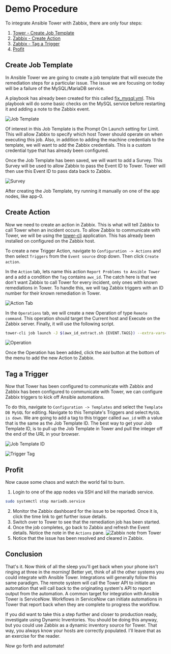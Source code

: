 # Demo Procedure

To integrate Ansible Tower with Zabbix, there are only four steps:

1. [Tower - Create Job Template](#create-job-template)
2. [Zabbix - Create Action](#create-action)
3. [Zabbix - Tag a Trigger](#tag-a-trigger)
4. [Profit](#profit)

## Create Job Template

In Ansible Tower we are going to create a job template that will execute the remediation steps for a particular issue. The issue we are focusing on today will be a failure of the MySQL/MariaDB service.

A playbook has already been created for this called [fix_mysql.yml](../app/roles/tower-init/files/fix_mysql.yml). This playbook will do some basic checks on the MySQL service before restarting it and adding a note to the Zabbix event.

![Job Template](job_template.png)

Of interest in this Job Template is the Prompt On Launch setting for Limit. This will allow Zabbix to specify which host Tower should operate on when executing this job. Also, in addition to adding the machine credentials to the template, we will want to add the Zabbix credentials. This is a custom credential type that has already been configured.

Once the Job Template has been saved, we will want to add a Survey. This Survey will be used to allow Zabbix to pass the Event ID to Tower. Tower will then use this Event ID to pass data back to Zabbix.

![Survey](survey.png)

After creating the Job Template, try running it manually on one of the app nodes, like app-0.

## Create Action

Now we need to create an action in Zabbix. This is what will tell Zabbix to call Tower when an incident occurs. To allow Zabbix to communicate with Tower, we will be using the [tower-cli](https://docs.ansible.com/ansible-tower/latest/html/towerapi/tower_cli.html) application. This has already been installed on configured on the Zabbix host.

To create a new Trigger Action, navigate to `Configuration -> Actions` and then select `Triggers` from the `Event source` drop down. Then click `Create action`.

In the `Action` tab, lets name this action `Report Problems to Ansible Tower` and a add a condition the `Tag` contains `awx_id`. The catch here is that we don't want Zabbix to call Tower for every incident, only ones with known remediations in Tower. To handle this, we will tag Zabbix triggers with an ID number for their known remediation in Tower.

![Action Tab](action_0.png)

In the `Operations` tab, we will create a new Operation of type `Remote command`. This operation should target the Current host and Execute on the Zabbix server. Finally, it will use the following script.

```bash
tower-cli job launch -J $(awx_id_extract.sh {EVENT.TAGS}) --extra-vars='eventid={EVENT.ID}' --limit '{HOST.NAME}'
```

![Operation](action_1.png)

Once the Operation has been added, click the `Add` button at the bottom of the menu to add the new Action to Zabbix.

## Tag a Trigger

Now that Tower has been configured to communicate with Zabbix and Zabbix has been configured to communicate with Tower, we can configure Zabbix triggers to kick off Ansible automations.

To do this, navigate to `Configuration -> Templates` and select the `Template DB MySQL` for editing. Navigate to this Template's Triggers and select `MySQL is down`. We are going to add a tag to this trigger called `awx_id` with a value that is the same as the Job Template ID. The best way to get your Job Template ID, is to pull up the Job Template in Tower and pull the integer off the end of the URL in your browser.

![Job Template ID](tag_0.png)

![Trigger Tag](tag_1.png)

## Profit

Now cause some chaos and watch the world fail to burn.

1. Login to one of the app nodes via SSH and kill the mariadb service.
```bash
sudo systemctl stop mariadb.service
```
2. Monitor the Zabbix dashboard for the issue to be reported. Once it is, click the time link to get further issue details.
3. Switch over to Tower to see that the remediation job has been started.
4. Once the job completes, go back to Zabbix and refresh the Event details. Notice the note in the `Actions` pane.
![Zabbix note from Tower](chaos_0.png)
5. Notice that the issue has been resolved and cleared in Zabbix.

## Conclusion

That's it. Now think of all the sleep you'll get back when your phone isn't ringing at three in the morning! Better yet, think of all the other systems you could integrate with Ansible Tower. Integrations will generally follow this same paradigm. The remote system will call the Tower API to initiate an automation that will call back to the originating system's API to report output from the automation. A common target for integration with Ansible Tower is ServiceNow. Workflows in ServiceNow can initiate automations in Tower that report back when they are complete to progress the workflow.

If you did want to take this a step further and closer to production ready, investigate using Dynamic Inventories. You should be doing this anyway, but you could use Zabbix as a dynamic inventory source for Tower. That way, you always know your hosts are correctly populated. I'll leave that as an exercise for the reader.

Now go forth and automate!
